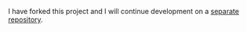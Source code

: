 I have forked this project and I will continue development on a [separate repository](https://github.com/theonlynexus/WGDashboard_2).
